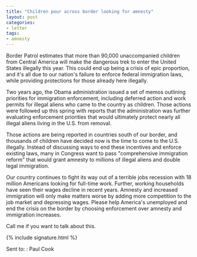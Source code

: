 ```yaml
---
title: "Children pour across border looking for amnesty"
layout: post
categories:
- letter
tags:
- amnesty
---
```


Border Patrol estimates that more than 90,000 unaccompanied children from Central America will make the dangerous trek to enter the United States illegally this year. This could end up being a crisis of epic proportion, and it's all due to our nation's failure to enforce federal immigration laws, while providing protections for those already here illegally.

Two years ago, the Obama administration issued a set of memos outlining priorities for immigration enforcement, including deferred action and work permits for illegal aliens who came to the country as children. Those actions were followed up this spring with reports that the administration was further evaluating enforcement priorities that would ultimately protect nearly all illegal aliens living in the U.S. from removal.

Those actions are being reported in countries south of our border, and thousands of children have decided now is the time to come to the U.S. illegally. Instead of discussing ways to end these incentives and enforce existing laws, many in Congress want to pass "comprehensive immigration reform" that would grant amnesty to millions of illegal aliens and double legal immigration.

Our country continues to fight its way out of a terrible jobs recession with 18 million Americans looking for full-time work. Further, working households have seen their wages decline in recent years. Amnesty and increased immigration will only make matters worse by adding more competition to the job market and depressing wages. Please help America's unemployed and end the crisis on the border by choosing enforcement over amnesty and immigration increases.

Call me if you want to talk about this.

{% include signature.html %}

Sent to:
: Paul Cook
